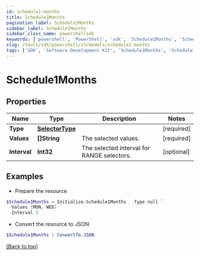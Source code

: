 ```yaml
---
id: schedule1-months
title: Schedule1Months
pagination_label: Schedule1Months
sidebar_label: Schedule1Months
sidebar_class_name: powershellsdk
keywords: ['powershell', 'PowerShell', 'sdk', 'Schedule1Months', 'Schedule1Months'] 
slug: /tools/sdk/powershell/v3/models/schedule1-months
tags: ['SDK', 'Software Development Kit', 'Schedule1Months', 'Schedule1Months']
---
```



# Schedule1Months

## Properties

Name | Type | Description | Notes
------------ | ------------- | ------------- | -------------
**Type** | [**SelectorType**](selector-type) |  | [required]
**Values** | **[]String** | The selected values.  | [required]
**Interval** | **Int32** | The selected interval for RANGE selectors.  | [optional] 

## Examples

- Prepare the resource
```powershell
$Schedule1Months = Initialize-Schedule1Months  -Type null `
 -Values [MON, WED] `
 -Interval 3
```

- Convert the resource to JSON
```powershell
$Schedule1Months | ConvertTo-JSON
```


[[Back to top]](#) 

